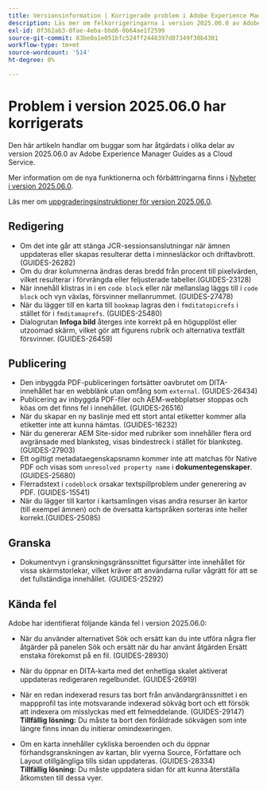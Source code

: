 ```yaml
---
title: Versionsinformation | Korrigerade problem i Adobe Experience Manager Guides, version 2025.06.0
description: Läs mer om felkorrigeringarna i version 2025.06.0 av Adobe Experience Manager Guides as a Cloud Service.
exl-id: 0f362ab3-0fae-4eba-bbd6-0b64ae1f2599
source-git-commit: 83be0a1e051bfc524ff2448397d87349f30b4301
workflow-type: tm+mt
source-wordcount: '514'
ht-degree: 0%

---
```


# Problem i version 2025.06.0 har korrigerats

Den här artikeln handlar om buggar som har åtgärdats i olika delar av version 2025.06.0 av Adobe Experience Manager Guides as a Cloud Service.

Mer information om de nya funktionerna och förbättringarna finns i [Nyheter i version 2025.06.0](whats-new-2025-06-0.md).

Läs mer om [uppgraderingsinstruktioner för version 2025.06.0](upgrade-instructions-2025-06-0.md).

## Redigering

- Om det inte går att stänga JCR-sessionsanslutningar när ämnen uppdateras eller skapas resulterar detta i minnesläckor och driftavbrott. (GUIDES-26282)
- Om du drar kolumnerna ändras deras bredd från procent till pixelvärden, vilket resulterar i förvrängda eller feljusterade tabeller.(GUIDES-23128)
- När innehåll klistras in i en `code block` eller när mellanslag läggs till i `code block` och vyn växlas, försvinner mellanrummet. (GUIDES-27478)
- När du lägger till en karta till `bookmap` lagras den i `fmditatopicrefs` i stället för i `fmditamaprefs`. (GUIDES-25480)
- Dialogrutan **Infoga bild** återges inte korrekt på en högupplöst eller utzoomad skärm, vilket gör att figurens rubrik och alternativa textfält försvinner. (GUIDES-26459)


## Publicering

- Den inbyggda PDF-publiceringen fortsätter oavbrutet om DITA-innehållet har en webblänk utan omfång som `external`. (GUIDES-26434)
- Publicering av inbyggda PDF-filer och AEM-webbplatser stoppas och köas om det finns fel i innehållet. (GUIDES-26516)
- När du skapar en ny baslinje med ett stort antal etiketter kommer alla etiketter inte att kunna hämtas. (GUIDES-16232)
- När du genererar AEM Site-sidor med rubriker som innehåller flera ord avgränsade med blanksteg, visas bindestreck i stället för blanksteg. (GUIDES-27903)
- Ett ogiltigt metadataegenskapsnamn kommer inte att matchas för Native PDF och visas som `unresolved property name` i **dokumentegenskaper**. (GUIDES-25680)
- Flerradstext i `codeblock` orsakar textspillproblem under generering av PDF. (GUIDES-15541)
- När du lägger till kartor i kartsamlingen visas andra resurser än kartor (till exempel ämnen) och de översatta kartspråken sorteras inte heller korrekt.(GUIDES-25085)


## Granska

- Dokumentvyn i granskningsgränssnittet figursätter inte innehållet för vissa skärmstorlekar, vilket kräver att användarna rullar vågrätt för att se det fullständiga innehållet. (GUIDES-25292)


## Kända fel

Adobe har identifierat följande kända fel i version 2025.06.0:

- När du använder alternativet Sök och ersätt kan du inte utföra några fler åtgärder på panelen Sök och ersätt när du har använt åtgärden Ersätt enstaka förekomst på en fil. (GUIDES-28930)

- När du öppnar en DITA-karta med det enhetliga skalet aktiverat uppdateras redigeraren regelbundet. (GUIDES-26919)

- När en redan indexerad resurs tas bort från användargränssnittet i en mappprofil tas inte motsvarande indexerad sökväg bort och ett försök att indexera om misslyckas med ett felmeddelande. (GUIDES-29147) <br>**Tillfällig lösning:** Du måste ta bort den föråldrade sökvägen som inte längre finns innan du initierar omindexeringen.

- Om en karta innehåller cykliska beroenden och du öppnar förhandsgranskningen av kartan, blir vyerna Source, Författare och Layout otillgängliga tills sidan uppdateras. (GUIDES-28334) <br>**Tillfällig lösning:** Du måste uppdatera sidan för att kunna återställa åtkomsten till dessa vyer.
